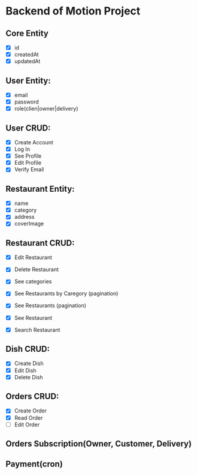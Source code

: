 # Backend of Motion Project

## Core Entity
- [x] id
- [x] createdAt
- [x] updatedAt

## User Entity:
- [x] email
- [x] password
- [x] role(clien|owner|delivery)

## User CRUD:
- [x] Create Account
- [x] Log In
- [x] See Profile
- [x] Edit Profile
- [x] Verify Email

## Restaurant Entity:
- [x] name
- [x] category
- [x] address
- [x] coverImage

## Restaurant CRUD:
- [x] Edit Restaurant
- [x] Delete Restaurant

- [x] See categories
- [x] See Restaurants by Caregory (pagination)
- [x] See Restaurants (pagination)
- [x] See Restaurant
- [x] Search Restaurant

## Dish CRUD:
- [x] Create Dish
- [x] Edit Dish
- [x] Delete Dish

## Orders CRUD:
- [x] Create Order
- [x] Read Order
- [ ] Edit Order

## Orders Subscription(Owner, Customer, Delivery)

## Payment(cron)